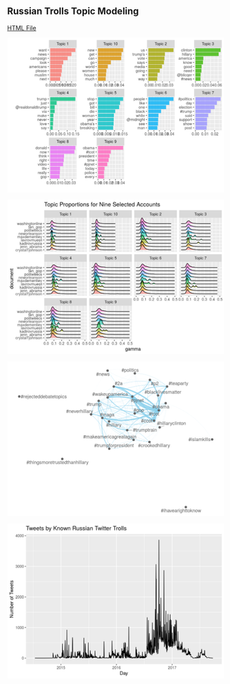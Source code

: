 ## Russian Trolls Topic Modeling

[HTML File](https://htmlpreview.github.io/?https://github.com/wesslen/russian-troll-tweets/RussianTrolls.html)

![](img/topics.png)

![](img/topic-proportions.png)

![](img/hashtag-cooccur.png)

![](img/time-series.png)
